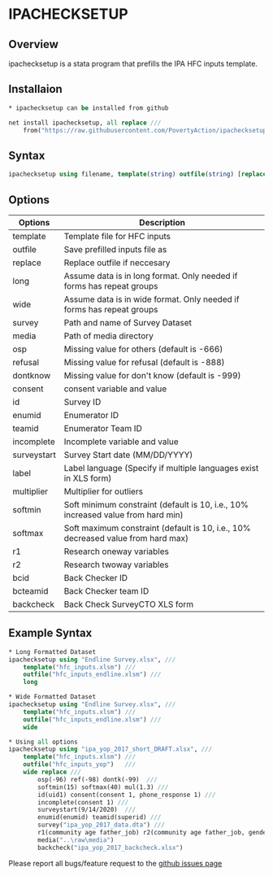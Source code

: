 # IPACHECKSETUP

## Overview

ipachecksetup is a stata program that prefills the IPA HFC inputs template.


## Installaion
```stata
* ipachecksetup can be installed from github

net install ipachecksetup, all replace ///
	from("https://raw.githubusercontent.com/PovertyAction/ipachecksetup/master")
```

## Syntax
```stata
ipachecksetup using filename, template(string) outfile(string) [replace long wide consent() id() incomplete() surveystart()	multiplier() r1() r2() backcheck() label() enumid() teamid() bcid() bcteamid() survey() media() softmin() softmax()]
```



## Options
| Options      | Description |
| ---        |    ----   |
| template      |  Template file for HFC inputs |
| outfile  |  Save prefilled inputs file as |
 | replace |  Replace outfile if neccesary | 
 | long  |  Assume data is in long format. Only needed if forms has repeat groups | 
 | wide  |  Assume data is in wide format. Only needed if forms has repeat groups |  
 | survey  |  Path and name of Survey Dataset | 
 | media  |  Path of media directory | 
 | osp  |  Missing value for others (default is -666) | 
 | refusal |  Missing value for refusal (default is -888) | 
 | dontknow | Missing value for don't know (default is -999) | 
 | consent |  consent variable and value | 
 | id  |  Survey ID | 
 | enumid   |  Enumerator ID | 
 | teamid  |  Enumerator Team ID | 
 | incomplete  |  Incomplete variable and value | 
 | surveystart |  Survey Start date (MM/DD/YYYY) | 
 | label  |  Label language (Specify if multiple languages exist in XLS form) | 
 | multiplier  |  Multiplier for outliers | 
 | softmin  |  Soft minimum constraint (default is 10, i.e., 10% increased value from hard min) | 
 | softmax |  Soft maximum constraint (default is 10, i.e., 10% decreased value from hard max) | 
 | r1  |  Research oneway variables | 
 | r2  |  Research twoway variables | 
 | bcid  |  Back Checker ID | 
 | bcteamid  |  Back Checker team ID | 
 | backcheck  |  Back Check SurveyCTO XLS form | 





## Example Syntax
```stata
* Long Formatted Dataset
ipachecksetup using "Endline Survey.xlsx", ///
	template("hfc_inputs.xlsm") ///
	outfile("hfc_inputs_endline.xlsm") ///
	long 

* Wide Formatted Dataset
ipachecksetup using "Endline Survey.xlsx", ///
	template("hfc_inputs.xlsm") ///
	outfile("hfc_inputs_endline.xlsm") ///
	wide

* Using all options
ipachecksetup using "ipa_yop_2017_short_DRAFT.xlsx", ///
 	template("hfc_inputs.xlsm") ///
	outfile("hfc_inputs_yop") 	///
	wide replace ///
		osp(-96) ref(-98) dontk(-99)  ///
		softmin(15) softmax(40) mul(1.3) ///
		id(uid1) consent(consent 1, phone_response 1) ///
		incomplete(consent 1) ///
		surveystart(9/14/2020)  ///
		enumid(enumid) teamid(superid) ///
		survey("ipa_yop_2017_data.dta") ///
		r1(community age father_job) r2(community age father_job, gender)  ///
		media("..\raw\media")
		backcheck("ipa_yop_2017_backcheck.xlsx") 

```

Please report all bugs/feature request to the [github issues page](https://github.com/PovertyAction/ipachecksetup/issues)
